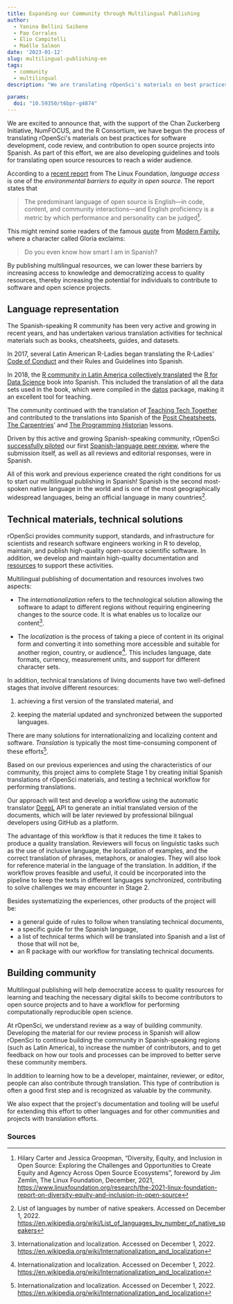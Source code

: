 ```yaml
---
title: Expanding our Community through Multilingual Publishing 
author:
  - Yanina Bellini Saibene
  - Pao Corrales
  - Elio Campitelli
  - Maëlle Salmon
date: '2023-01-12'
slug: multilingual-publishing-en
tags:
  - community
  - multilingual
description: "We are translating rOpenSci's materials on best practices for software development, code review, and contribution to open source projects into Spanish! We are also developing guidelines and tools for translating open source resources to reach a wider audience. Learn about the project in this blog post."

params:
  doi: "10.59350/t6bpr-g4874"
---
```


We are excited to announce that, with the support of the Chan Zuckerberg Initiative, NumFOCUS, and the R Consortium, we have begun the process of translating rOpenSci's materials on best practices for software development, code review, and contribution to open source projects into Spanish. 
As part of this effort, we are also developing guidelines and tools for translating open source resources to reach a wider audience.

According to a [recent report](https://www.linuxfoundation.org/research/the-2021-linux-foundation-report-on-diversity-equity-and-inclusion-in-open-source) from The Linux Foundation, _language access_ is one of the _environmental barriers to equity in open source_. The report states that 

> The predominant language of open source is English—in code, content, and community interactions—and English proficiency is a metric by which performance and personality can be judged[^1]. 

This might remind some readers of the famous [quote](https://www.imdb.com/title/tt4166966/characters/nm0005527) from [Modern Family](https://www.tiktok.com/@primevideouk/video/6899066588121713921), where a character called Gloria exclaims:

> Do you even know how smart I am in Spanish?

By publishing multilingual resources, we can lower these barriers by increasing access to knowledge and democratizing access to quality resources, thereby increasing the potential for individuals to contribute to software and open science projects.

## Language representation

The Spanish-speaking R community has been very active and growing in recent years, and has undertaken various translation activities for technical materials such as books, cheatsheets, guides, and datasets.

In 2017, several Latin American R-Ladies began translating the R-Ladies' [Code of Conduct](https://github.com/rladies/starter-kit/wiki/Code-of-Conduct#spanish) and their Rules and Guidelines into Spanish.

In 2018, the [R community in Latin America collectively translated](https://youtu.be/kuHjpdgkSxg) the [R for Data Science](https://es.r4ds.hadley.nz/) book into Spanish. This included the translation of all the data sets used in the book, which were compiled in the [datos](https://github.com/cienciadedatos/datos) package, making it an excellent tool for teaching.

The community continued with the translation of [Teaching Tech Together](https://teachtogether.tech/es/index.html) and contributed to the translations into Spanish of the [Posit Cheatsheets](https://posit.co/resources/cheatsheets/?type=translations/#translation-12),
[The Carpentries](https://software-carpentry.org/lessons/)’ 
and [The Programming Historian](https://programminghistorian.org/es/) lessons.

Driven by this active and growing Spanish-speaking community, rOpenSci [successfully piloted](/blog/2021/07/27/censo2017/) our first [Spanish-language peer review](/commcalls/2019-06-28/), where the submission itself, as well as all reviews and editorial responses, were in Spanish.


All of this work and previous experience created the right conditions for us to start our multilingual publishing in Spanish!
Spanish is the second most-spoken native language in the world and is one of the most geographically widespread languages, being an official language in many countries[^2].

## Technical materials, technical solutions

rOpenSci provides community support, standards, and infrastructure for scientists and research software engineers working in R to develop, maintain, and publish high-quality open-source scientific software. 
In addition, we develop and maintain high-quality documentation and [resources](/resources/) to support these activities.

Multilingual publishing of documentation and resources involves two aspects:

* The _internationalization_ refers to the technological solution allowing the software to adapt to different regions without requiring engineering changes to the source code. It is what enables us to localize our content[^3].

* The _localization_ is the process of taking a piece of content in its original form and converting it into something more accessible and suitable for another region, country, or audience[^3]. This includes language, date formats, currency, measurement units, and support for different character sets. 


In addition, technical translations of living documents have two well-defined stages that involve different resources:

  1. achieving a first version of the translated material, and
  
  2. keeping the material updated and synchronized between the supported languages.

There are many solutions for internationalizing and localizing content and software. _Translation_ is typically the most time-consuming component of these efforts[^3].

Based on our previous experiences and using the characteristics of our community, this project aims to complete Stage 1 by creating initial Spanish translations of rOpenSci materials, and testing a technical workflow for performing translations.

Our approach will test and develop a workflow using the automatic translator [DeepL](https://www.deepl.com) API to generate an initial translated version of the documents, which will be later reviewed by professional bilingual developers using GitHub as a platform.

The advantage of this workflow is that it reduces the time it takes to produce a quality translation. 
Reviewers will focus on linguistic tasks such as the use of inclusive language, the localization of examples, and the correct translation of phrases, metaphors, or analogies. 
They will also look for reference material in the language of the translation.
In addition, if the workflow proves feasible and useful, it could be incorporated into the pipeline to keep the texts in different languages synchronized, contributing to solve challenges we may encounter in Stage 2.

Besides systematizing the experiences, other products of the project will be:

* a general guide of rules to follow when translating technical documents,
* a specific guide for the Spanish language,
* a list of technical terms which will be translated into Spanish and a list of those that will not be,
* an R package with our workflow for translating technical documents.

## Building community

Multilingual publishing will help democratize access to quality resources for learning and teaching the necessary digital skills to become contributors to open source projects and to have a workflow for performing computationally reproducible open science.

At rOpenSci, we understand review as a way of building community.
Developing the material for our review process in Spanish will allow rOpenSci to continue building the community in Spanish-speaking regions (such as Latin America), to increase the number of contributors, and to get feedback on how our tools and processes can be improved to better serve these community members.

In addition to learning how to be a developer, maintainer, reviewer, or editor, people can also contribute through translation.
This type of contribution is often a good first step and is recognized as valuable by the community.

We also expect that the project's documentation and tooling will be useful for extending this effort to other languages and for other communities and projects with translation efforts.

### Sources

[^1]: Hilary Carter and Jessica Groopman, “Diversity, Equity, and Inclusion in Open Source: Exploring the Challenges and Opportunities to Create Equity and Agency Across Open Source Ecosystems”, foreword by Jim Zemlin, The Linux Foundation, December, 2021, https://www.linuxfoundation.org/research/the-2021-linux-foundation-report-on-diversity-equity-and-inclusion-in-open-source
[^2]: List of languages by number of native speakers. Accessed on December 1, 2022. https://en.wikipedia.org/wiki/List_of_languages_by_number_of_native_speakers
[^3]: Internationalization and localization. Accessed on December 1, 2022. https://en.wikipedia.org/wiki/Internationalization_and_localization 
